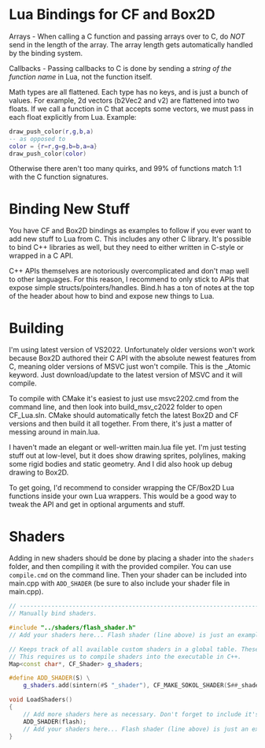 # Lua Bindings for CF and Box2D

Arrays - When calling a C function and passing arrays over to C, do *NOT* send in the length of the array. The array length gets automatically handled by the binding system.

Callbacks - Passing callbacks to C is done by sending a *string of the function name* in Lua, not the function itself.

Math types are all flattened. Each type has no keys, and is just a bunch of values. For example, 2d vectors (b2Vec2 and v2) are flattened into two floats. If we call a function in C that accepts some vectors, we must pass in each float explicitly from Lua. Example:

```lua
draw_push_color(r,g,b,a)
-- as opposed to
color = {r=r,g=g,b=b,a=a}
draw_push_color(color)
```

Otherwise there aren't too many quirks, and 99% of functions match 1:1 with the C function signatures.


# Binding New Stuff

You have CF and Box2D bindings as examples to follow if you ever want to add new stuff to Lua from C. This includes any other C library. It's possible to bind C++ libraries as well, but they need to either written in C-style or wrapped in a C API.

C++ APIs themselves are notoriously overcomplicated and don't map well to other languages. For this reason, I recommend to only stick to APIs that expose simple structs/pointers/handles. Bind.h has a ton of notes at the top of the header about how to bind and expose new things to Lua.


# Building

I'm using latest version of VS2022. Unfortunately older versions won't work because Box2D authored their C API with the absolute newest features from C, meaning older versions of MSVC just won't compile. This is the _Atomic keyword. Just download/update to the latest version of MSVC and it will compile.

To compile with CMake it's easiest to just use msvc2202.cmd from the command line, and then look into build_msv_c2022 folder to open CF_Lua.sln. CMake should automatically fetch the latest Box2D and CF versions and then build it all together. From there, it's just a matter of messing around in main.lua.

I haven't made an elegant or well-written main.lua file yet. I'm just testing stuff out at low-level, but it does show drawing sprites, polylines, making some rigid bodies and static geometry. And I did also hook up debug drawing to Box2D.

To get going, I'd recommend to consider wrapping the CF/Box2D Lua functions inside your own Lua wrappers. This would be a good way to tweak the API and get in optional arguments and stuff.


# Shaders

Adding in new shaders should be done by placing a shader into the `shaders` folder, and then compiling it with the provided compiler. You can use `compile.cmd` on the command line. Then your shader can be included into main.cpp with `ADD_SHADER` (be sure to also include your shader file in main.cpp).

```cpp
// -------------------------------------------------------------------------------------------------
// Manually bind shaders.

#include "../shaders/flash_shader.h"
// Add your shaders here... Flash shader (line above) is just an example.

// Keeps track of all available custom shaders in a global table. These can get fetched by Lua.
// This requires us to compile shaders into the executable in C++.
Map<const char*, CF_Shader> g_shaders;

#define ADD_SHADER(S) \
	g_shaders.add(sintern(#S "_shader"), CF_MAKE_SOKOL_SHADER(S##_shader))

void LoadShaders()
{
	// Add more shaders here as necessary. Don't forget to include it's associated header.
	ADD_SHADER(flash);
	// Add your shaders here... Flash shader (line above) is just an example.
}
```
